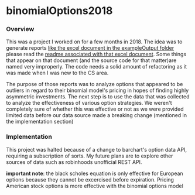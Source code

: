 # binomialOptions2018

### Overview
This was a project I worked on for a few months in 2018. The idea was to generate reports [like the excel document in the exampleOutput folder](https://github.com/forbesjon2/binomialOptions2018/blob/master/exampleOutput/filter.xlsx) please read the [readme associated with that excel document](https://github.com/forbesjon2/binomialOptions2018/blob/master/exampleOutput/README.md). Some things that appear on that document (and the source code for that matter)are named very improperly. The code needs a solid amount of refactoring as it was made when I was new to the CS area.

The purpose of those reports was to analyze options that appeared to be outliers in regard to their binomial model's pricing in hopes of finding highly asymmetric investments. The next step is to use the data that was collected to analyze the effectiveness of various option strategies. We weren't completely sure of whether this was effective or not as we were provided limited data before our data source made a breaking change (mentioned in the implementation section)

### Implementation
This project was halted because of a change to barchart's option data API, requiring a subscription of sorts. My future plans are to explore other sources of data such as robinhoods unofficial REST API. 

**important note**: the black scholes equation is only effective for European options because they cannot be excercised before expiration. Pricing American stock options is more effective with the binomial options model
